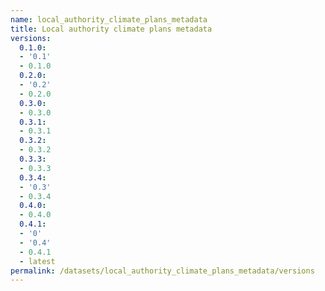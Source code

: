 ```yaml
---
name: local_authority_climate_plans_metadata
title: Local authority climate plans metadata
versions:
  0.1.0:
  - '0.1'
  - 0.1.0
  0.2.0:
  - '0.2'
  - 0.2.0
  0.3.0:
  - 0.3.0
  0.3.1:
  - 0.3.1
  0.3.2:
  - 0.3.2
  0.3.3:
  - 0.3.3
  0.3.4:
  - '0.3'
  - 0.3.4
  0.4.0:
  - 0.4.0
  0.4.1:
  - '0'
  - '0.4'
  - 0.4.1
  - latest
permalink: /datasets/local_authority_climate_plans_metadata/versions
---
```

